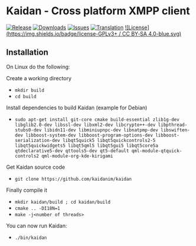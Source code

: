# Kaidan - Cross platform XMPP client

[![Release](https://img.shields.io/github/release/kaidanim/kaidan.svg)](https://github.com/kaidanim/kaidan/releases)
[![Downloads](https://img.shields.io/github/downloads/kaidanim/kaidan/total.svg)](https://github.com/kaidanim/kaidan/releases)
[![Issues](https://img.shields.io/github/issues/kaidanim/kaidan.svg)](https://github.com/kaidanim/kaidan/issues)
[![Translation](https://hosted.weblate.org/widgets/kaidan/-/svg-badge.svg)](https://hosted.weblate.org/projects/kaidan/translations/)
[![License](https://img.shields.io/badge/license-GPLv3+ / CC BY‐SA 4.0-blue.svg)](https://raw.githubusercontent.com/kaidanim/kaidan/master/LICENSE.txt)

## Installation

On Linux do the following:

Create a working directory

 * `mkdir build`
 * `cd build`

Install dependencies to build Kaidan (example for Debian)

 *  `sudo apt-get install git-core cmake build-essential zlib1g-dev libglib2.0-dev libssl-dev libxml2-dev libcrypto++-dev libpthread-stubs0-dev libidn11-dev libminiupnpc-dev libnatpmp-dev libswiften-dev libboost-system-dev libboost-program-options-dev libboost-serialization-dev libqt5quick5 libqt5quickcontrols2-5 libqt5quickwidgets5 libqt5qml5 libqt5gui5 libqt5core5a qtdeclarative5-dev qttools5-dev qt5-default qml-module-qtquick-controls2 qml-module-org-kde-kirigami`

Get Kaidan source code

 * `git clone https://github.com/kaidanim/kaidan`

Finally compile it

 * `mkdir kaidan/build ; cd kaidan/build`
 * `cmake .. -DI18N=1`
 * `make -j<number of threads>`

You can now run Kaidan:

 * `./bin/kaidan`
